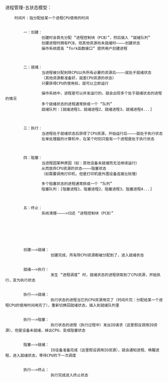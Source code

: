 进程管理-五状态模型：


		时间片：指分配给某一个进程CPU使用的时间


			一：创建：
					创建时会首先分配 “进程控制块（PCB）”，然后插入 “就绪队列”
					创建进程时拥有PCB，但其他资源尚未就绪时————创建状态
					操作系统提高 “fork函数接口” 提供用户创建进程



			二：就绪：
					当进程被分配到除CPU以外所有必要的资源后————就处于就绪状态
					（其他资源都准备好，就差CPU资源的状态）
					只要获得CPU的使用权，就可以立即运行

					操作系统中，进程是可以并发运行的，就会出现多个处于就绪状态的进程的情况
					多个就绪状态的进程通常排成一个 “队列”
					就绪队列：[就绪进程1，就绪进程2，就绪进程3，就绪进程4...]

			

			三：执行：
					当进程处于就绪状态后获得了CPU资源，开始运行后————就处于执行状态
					在单处理器的计算机中，在某个时刻只能有一个进程是处于执行状态



			四：阻塞：
					当进程因某种原因（如：其他设备未就绪而无法继续运行）
					从而放弃CPU资源的状态————阻塞状态
					（如需要调用打印机，但是打印机是外围设备连接比较慢）

					多个阻塞状态的进程通常排成一个 “队列”
					阻塞队列：[阻塞进程1，阻塞进程2，阻塞进程3，阻塞进程4...]



			五：终止：
					系统清理————>归还 “进程控制块（PCB）”







			创建——>就绪：
						创建完成，所有除CPU资源都被分配到了，进入就绪状态


			就绪——>执行：
						发生 “进程调度” 时，就绪状态的进程获取到了CPU资源，开始执行，变为执行状态


			执行——>就绪：
						执行状态的进程当它的CPU资源用完了（时间片完：分配给某一个进程CPU的使用时间用完了），重新切换回就绪状态，插入到就绪队列里


			执行——>阻塞：
						执行状态的进程（执行过程中）发出IO请求（这里假设调用IO资源），但是设备未就绪，掉出CPU，变成阻塞状态


			阻塞——>就绪：
						IO设备准备完成（这里假设调用IO资源），就会通知进程、唤醒进程，进入就绪状态，等待CPU的下一次调度


			执行——>终止：
						执行完成进入终止状态